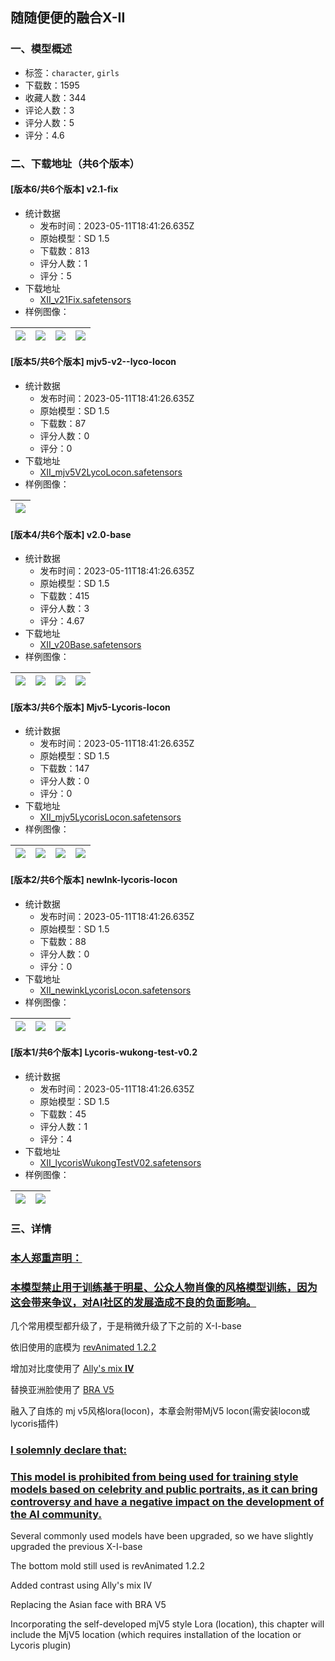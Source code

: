 ## 随随便便的融合X-II
### 一、模型概述

- 标签：`character`, `girls`
- 下载数：1595
- 收藏人数：344
- 评论人数：3
- 评分人数：5
- 评分：4.6

### 二、下载地址（共6个版本）

#### [版本6/共6个版本] v2.1-fix

- 统计数据
  - 发布时间：2023-05-11T18:41:26.635Z
  - 原始模型：SD 1.5
  - 下载数：813
  - 评分人数：1
  - 评分：5
- 下载地址
  - [XII_v21Fix.safetensors](https://civitai.com/api/download/models/68172)
- 样例图像：

| <img src="https://image.civitai.com/xG1nkqKTMzGDvpLrqFT7WA/c0433004-44f1-4c49-8391-f39a0340e41d/width=450/759931.jpeg" /> | <img src="https://image.civitai.com/xG1nkqKTMzGDvpLrqFT7WA/83d36f53-c4cb-445e-a679-2aa9264a879d/width=450/763140.jpeg" /> | <img src="https://image.civitai.com/xG1nkqKTMzGDvpLrqFT7WA/52508ee0-c2a7-4bb1-8be0-23c6d58471c4/width=450/763157.jpeg" /> | <img src="https://image.civitai.com/xG1nkqKTMzGDvpLrqFT7WA/99eabc1c-e5f8-4b99-b9e0-b7ea4579f30a/width=450/760007.jpeg" /> |
| ---- | ---- | ---- | ---- |

#### [版本5/共6个版本] mjv5-v2--lyco-locon

- 统计数据
  - 发布时间：2023-05-11T18:41:26.635Z
  - 原始模型：SD 1.5
  - 下载数：87
  - 评分人数：0
  - 评分：0
- 下载地址
  - [XII_mjv5V2LycoLocon.safetensors](https://civitai.com/api/download/models/68187)
- 样例图像：

| <img src="https://image.civitai.com/xG1nkqKTMzGDvpLrqFT7WA/75f18b14-48d7-4e81-9354-4f9f7866e1c3/width=450/760169.jpeg" /> |
| ---- |

#### [版本4/共6个版本] v2.0-base

- 统计数据
  - 发布时间：2023-05-11T18:41:26.635Z
  - 原始模型：SD 1.5
  - 下载数：415
  - 评分人数：3
  - 评分：4.67
- 下载地址
  - [XII_v20Base.safetensors](https://civitai.com/api/download/models/66316)
- 样例图像：

| <img src="https://image.civitai.com/xG1nkqKTMzGDvpLrqFT7WA/3bf8dbfd-76a7-404c-baf0-490fe8d5a01b/width=450/744089.jpeg" /> | <img src="https://image.civitai.com/xG1nkqKTMzGDvpLrqFT7WA/f1a43238-c907-41d0-b2ce-1d9e3a2d957c/width=450/736140.jpeg" /> | <img src="https://image.civitai.com/xG1nkqKTMzGDvpLrqFT7WA/60dca4c1-3646-4b4f-9a8e-ef2a3d7fc175/width=450/735615.jpeg" /> | <img src="https://image.civitai.com/xG1nkqKTMzGDvpLrqFT7WA/f3acf74f-c659-4258-8fd9-a29a7af0f39c/width=450/736146.jpeg" /> |
| ---- | ---- | ---- | ---- |

#### [版本3/共6个版本] Mjv5-Lycoris-locon

- 统计数据
  - 发布时间：2023-05-11T18:41:26.635Z
  - 原始模型：SD 1.5
  - 下载数：147
  - 评分人数：0
  - 评分：0
- 下载地址
  - [XII_mjv5LycorisLocon.safetensors](https://civitai.com/api/download/models/66333)
- 样例图像：

| <img src="https://image.civitai.com/xG1nkqKTMzGDvpLrqFT7WA/66d05905-077e-4cc4-a953-7eda4d9bd0a5/width=450/735714.jpeg" /> | <img src="https://image.civitai.com/xG1nkqKTMzGDvpLrqFT7WA/a5ee490f-a59f-4800-83f4-4b1c40d6dde1/width=450/735718.jpeg" /> | <img src="https://image.civitai.com/xG1nkqKTMzGDvpLrqFT7WA/32945e8b-1e73-4c19-9efc-a74e68e0cf82/width=450/735719.jpeg" /> | <img src="https://image.civitai.com/xG1nkqKTMzGDvpLrqFT7WA/581e86b4-69fb-4ce6-8ccd-c7efb733077a/width=450/735723.jpeg" /> |
| ---- | ---- | ---- | ---- |

#### [版本2/共6个版本] newInk-lycoris-locon

- 统计数据
  - 发布时间：2023-05-11T18:41:26.635Z
  - 原始模型：SD 1.5
  - 下载数：88
  - 评分人数：0
  - 评分：0
- 下载地址
  - [XII_newinkLycorisLocon.safetensors](https://civitai.com/api/download/models/66344)
- 样例图像：

| <img src="https://image.civitai.com/xG1nkqKTMzGDvpLrqFT7WA/30f7e858-2342-4741-99c1-e377209a78a6/width=450/735778.jpeg" /> | <img src="https://image.civitai.com/xG1nkqKTMzGDvpLrqFT7WA/70b44312-c7ff-4609-b32d-27ddf5bc528e/width=450/735782.jpeg" /> | <img src="https://image.civitai.com/xG1nkqKTMzGDvpLrqFT7WA/89e73a3f-8667-44c2-aaee-789819680585/width=450/735784.jpeg" /> |
| ---- | ---- | ---- |

#### [版本1/共6个版本] Lycoris-wukong-test-v0.2

- 统计数据
  - 发布时间：2023-05-11T18:41:26.635Z
  - 原始模型：SD 1.5
  - 下载数：45
  - 评分人数：1
  - 评分：4
- 下载地址
  - [XII_lycorisWukongTestV02.safetensors](https://civitai.com/api/download/models/67321)
- 样例图像：

| <img src="https://image.civitai.com/xG1nkqKTMzGDvpLrqFT7WA/d88160c2-fff5-4fc0-8d6c-0a82e75cd4e4/width=450/747908.jpeg" /> | <img src="https://image.civitai.com/xG1nkqKTMzGDvpLrqFT7WA/829bf442-9d1f-45ef-be9b-f886d847eca6/width=450/747921.jpeg" /> |
| ---- | ---- |


### 三、详情
<h3><strong><u>本人郑重声明：</u></strong></h3><h3><strong><u>本模型禁止用于训练基于明星、公众人物肖像的风格模型训练，因为这会带来争议，对AI社区的发展造成不良的负面影响。</u></strong></h3><p></p><p>几个常用模型都升级了，于是稍微升级了下之前的 X-I-base</p><p>依旧使用的底模为 <a target="_blank" rel="ugc" href="https://civitai.com/models/7371/rev-animated">revAnimated 1.2.2</a></p><p>增加对比度使用了 <a target="_blank" rel="ugc" href="https://civitai.com/models/40369/theallys-mix-iv-verisimilar">Ally's mix <strong>IV</strong></a></p><p>替换亚洲脸使用了 <a target="_blank" rel="ugc" href="https://civitai.com/models/25494/brabeautiful-realistic-asians-v5">BRA V5</a></p><p>融入了自炼的 mj v5风格lora(locon)，本章会附带MjV5 locon(需安装locon或lycoris插件)</p><p></p><h3><strong><u>I solemnly declare that:</u></strong></h3><h3><strong><u>This model is prohibited from being used for training style models based on celebrity and public portraits, as it can bring controversy and have a negative impact on the development of the AI community.</u></strong></h3><p>Several commonly used models have been upgraded, so we have slightly upgraded the previous X-I-base</p><p>The bottom mold still used is revAnimated 1.2.2</p><p>Added contrast using Ally's mix IV</p><p>Replacing the Asian face with BRA V5</p><p>Incorporating the self-developed mjV5 style Lora (location), this chapter will include the MjV5 location (which requires installation of the location or Lycoris plugin)</p>